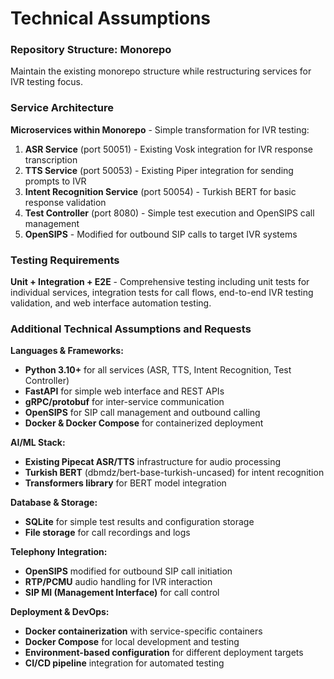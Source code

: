 # Technical Assumptions

### Repository Structure: Monorepo
Maintain the existing monorepo structure while restructuring services for IVR testing focus.

### Service Architecture
**Microservices within Monorepo** - Simple transformation for IVR testing:
1. **ASR Service** (port 50051) - Existing Vosk integration for IVR response transcription
2. **TTS Service** (port 50053) - Existing Piper integration for sending prompts to IVR
3. **Intent Recognition Service** (port 50054) - Turkish BERT for basic response validation
4. **Test Controller** (port 8080) - Simple test execution and OpenSIPS call management
5. **OpenSIPS** - Modified for outbound SIP calls to target IVR systems

### Testing Requirements
**Unit + Integration + E2E** - Comprehensive testing including unit tests for individual services, integration tests for call flows, end-to-end IVR testing validation, and web interface automation testing.

### Additional Technical Assumptions and Requests

**Languages & Frameworks:**
- **Python 3.10+** for all services (ASR, TTS, Intent Recognition, Test Controller)
- **FastAPI** for simple web interface and REST APIs
- **gRPC/protobuf** for inter-service communication
- **OpenSIPS** for SIP call management and outbound calling
- **Docker & Docker Compose** for containerized deployment

**AI/ML Stack:**
- **Existing Pipecat ASR/TTS** infrastructure for audio processing
- **Turkish BERT** (dbmdz/bert-base-turkish-uncased) for intent recognition
- **Transformers library** for BERT model integration

**Database & Storage:**
- **SQLite** for simple test results and configuration storage
- **File storage** for call recordings and logs

**Telephony Integration:**
- **OpenSIPS** modified for outbound SIP call initiation
- **RTP/PCMU** audio handling for IVR interaction
- **SIP MI (Management Interface)** for call control

**Deployment & DevOps:**
- **Docker containerization** with service-specific containers
- **Docker Compose** for local development and testing
- **Environment-based configuration** for different deployment targets
- **CI/CD pipeline** integration for automated testing
